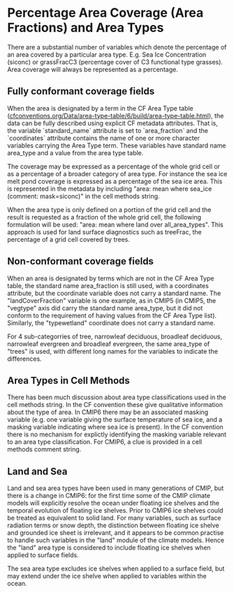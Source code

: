 <h1 class="title">Percentage Area Coverage (Area Fractions) and Area Types</h1>

<div id="cog_post_body">
    <div id="cog_post_body">
        <p>
	There are a substantial number of variables which denote the percentage of an area covered by a particular area type. E.g. Sea Ice Concentration (siconc) or grassFracC3 (percentage cover of C3 functional type grasses). Area coverage will always be represented as a percentage.</p>
<h2>
	Fully conformant coverage fields</h2>
<p>
	When the area is designated by a term in the CF Area Type table (<a href="http://cfconventions.org/Data/area-type-table/6/build/area-type-table.html">cfconventions.org/Data/area-type-table/6/build/area-type-table.html</a>), the data can be fully described using explicit CF metadata attributes. That is, the variable `standard_name` attribute is set to `area_fraction` and the `coordinates` attribute contains the name of one or more character variables carrying the Area Type term. These variables have standard name area_type and a value from the area type table.</p>
<p>
	The coverage may be expressed as a percentage of the whole grid cell or as a percentage of a broader category of area type. For instance the sea ice melt pond coverage is expressed as a percentage of the sea ice area. This is represented in the metadata by including &quot;area: mean where sea_ice (comment: mask=siconc)&quot; in the cell methods string.</p>
<p>
	When the area type is only defined on a portion of the grid cell and the result is requested as a fraction of the whole grid cell, the following formulation will be used: &quot;area: mean where land over all_area_types&quot;. This approach is used for land surface diagnostics such as treeFrac, the percentage of a grid cell covered by trees.</p>
<h2>
	Non-conformant coverage fields</h2>
<p>
	When an area is designated by terms which are not in the CF Area Type table, the standard name area_fraction is still used, with a coordinates attribute, but the coordinate variable does not carry a standard name. The &quot;landCoverFraction&quot; variable is one example, as in CMIP5 (in CMIP5, the &quot;vegtype&quot; axis did carry the standard name area_type, but it did not conform to the requirement of having values from the CF Area Type list). Similarly, the &quot;typewetland&quot; coordinate does not carry a standard name.</p>
<p>
	For 4 sub-categorries of tree, narrowleaf deciduous, broadleaf deciduous, narrowleaf evergreen and broadleaf evergreen, the same area_type of &quot;trees&quot; is used, with different long names for the variables to indicate the differences.</p>
<h2>
	Area Types in Cell Methods</h2>
<p>
	There has been much discussion about area type classifications used in the cell methods string. In the CF convention these give qualitative information about the type of area. In CMIP6 there may be an associated masking variable (e.g. one variable giving the surface temperature of sea ice, and a masking variable indicating where sea ice is present). In the CF convention there is no mechanism for explictly identifying the masking variable relevant to an area type classification. For CMIP6, a clue is provided in a cell methods comment string.</p>
<h2>
	Land and Sea</h2>
<p>
	Land and sea area types have been used in many generations of CMIP, but there is a change in CMIP6: for the first time some of the CMIP climate models will explicitly resolve the ocean under floating ice shelves and the temporal evolution of floating ice shelves. Prior to CMIP6 ice shelves could be treated as equivalent to solid land. For many variables, such as surface radiation terms or snow depth, the distinction between floating ice shelve and grounded ice sheet is irrelevant, and it appears to be common practise to handle such variables in the &quot;land&quot; module of the climate models. Hence the &quot;land&quot; area type is considered to include floating ice shelves when applied to surface fields.</p>
<p>
	The sea area type excludes ice shelves when applied to a surface field, but may extend under the ice shelve when applied to variables within the ocean.</p>
<h2>
	&nbsp;</h2>
<p>
	&nbsp;</p>
<p>
	&nbsp;</p>
</div> <!--// end div id=cog_post_body //-->
